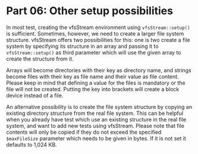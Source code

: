 Part 06: Other setup possibilities
==================================

In most test, creating the vfsStream environment using `vfsStream::setup()` is
sufficient. Sometimes, however, we need to create a larger file system structure.
vfsStream offers two possibilities for this: one is two create a file system by
specifying its structure in an array and passing it to `vfsStream::setup()` as
third parameter which will use the given array to create the structure from it.

Arrays will become directories with their key as directory name, and strings
become files with their key as file name and their value as file content. Please
keep in mind that defining a value for the files is mandatory or the file will
not be created. Putting the key into brackets will create a block device instead
of a file.

An alternative possibility is to create the file system structure by copying an
existing directory structure from the real file system. This can be helpful when
you already have test which use an existing structure in the real file system,
and want to add new tests using vfsStream. Please note that file contents will
only be copied if they do not exceed the specified `$maxFileSize` parameter
which needs to be given in bytes. If it is not set it defaults to 1,024 KB.
